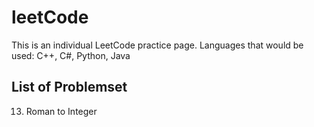 # leetCode

This is an individual LeetCode practice page.
Languages that would be used: C++, C#, Python, Java

## List of Problemset
13. Roman to Integer
